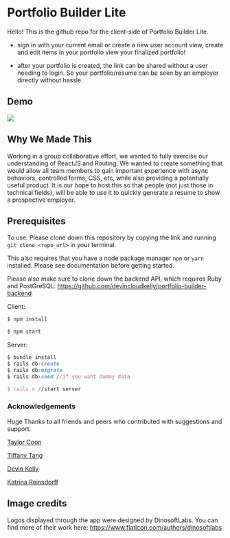 # Portfolio Builder Lite

Hello! This is the github repo for the client-side of Portfolio Builder Lite.

* sign in with your current email or create a new user account
    view, create and edit items in your portfolio
    view your finalized portfolio!

* after your portfolio is created, the link can be shared without a user needing to login. So your portfolio/resume can be seen by an employer directly without hassle.
## Demo ##
![](exgif.com-video-to-gif.gif)

## Why We Made This ##
Working in a group collaborative effort, we wanted to fully exercise our understanding of ReactJS and Routing. We wanted to create something that would allow all team members to gain important experience with async behaviors, controlled forms, CSS, etc, while also providing a potentially useful product.
It is our hope to host this so that people (not just those in technical fields), will be able to use it to quickly generate a resume to show a prospective employer.

## Prerequisites ## 

To use: Please clone down this repository by copying the link and running ```git clone <repo_url>``` in your terminal. 

This also requires that you have a node package manager ```npm``` or ```yarn``` installed. Please see documentation before getting started. 

Please also make sure to clone down the backend API, which requires Ruby and PostGreSQL: https://github.com/devincloudkelly/portfolio-builder-backend

Client:
```javascript
$ npm install

$ npm start
```

Server:
```ruby
$ bundle install
$ rails db:create
$ rails db:migrate
$ rails db:seed //if you want dummy data

$ rails s //start server 

```
### Acknowledgements
Huge Thanks to all friends and peers who contributed with suggestions and support.

[Taylor Coon](https://github.com/Clashbuster)

[Tiffany Tang](https://github.com/moliver4)

[Devin Kelly](https://github.com/devincloudkelly)

[Katrina Reinsdorff](https://github.com/learn-co-kat)



## Image credits ## 

Logos displayed through the app were designed by DinosoftLabs. You can find more of their work here: https://www.flaticon.com/authors/dinosoftlabs